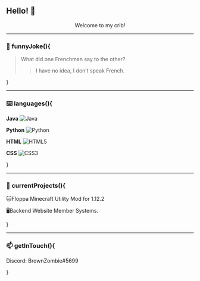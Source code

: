 ## Hello! 👋

<div align="center"> Welcome to my crib! </div>

---
### :rofl: funnyJoke(){

> What did one Frenchman say to the other?
>> I have no idea, I don’t speak French.

}

---
### :keyboard: languages(){

**Java**
  ![Java](https://img.shields.io/badge/Java-orange?style=flat&logo=java)
  
**Python**
  ![Python](https://img.shields.io/badge/-Python-black?style=flat&logo=python)
  
**HTML**
  ![HTML5](https://img.shields.io/badge/-HTML5-E34F26?style=flat&logo=html) 
  
**CSS**
  ![CSS3](https://img.shields.io/badge/-CSS3-1572B6?style=flat&logo=css3) 
  
}
 
---
### :eyes: currentProjects(){

🐱Floppa Minecraft Utility Mod for 1.12.2 

🖥️Backend Website Member Systems. 

} 

---
### 📫 getInTouch(){

Discord: BrownZombie#5699

}
